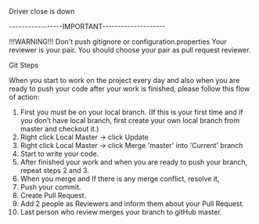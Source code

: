Driver close is down

-----------------IMPORTANT--------------------

!!!WARNING!!!
Don't push gitignore or configuration.properties 
Your reviewer is your pair. 
You should choose your pair as pull request reviewer.

Git Steps

When you start to work on the project every day and also when you are ready to push your code after your work is finished, please follow this flow of action:

1. First you must be on your local branch. (If this is your first time and if you don’t have local branch, first create your own local branch from master and checkout it.)
2. Right click Local Master -> click Update
3. Right click Local Master -> click Merge 'master' into 'Current' branch
4. Start to write your code.
5. After finished your work and when you are ready to push your branch, repeat steps 2 and 3.
6. When you merge and If there is any merge conflict, resolve it,
7.  Push your commit.
8. Create Pull Request.
9. Add 2 people as Reviewers and inform them about your Pull Request.
10. Last person who review merges your branch to gitHub master. 